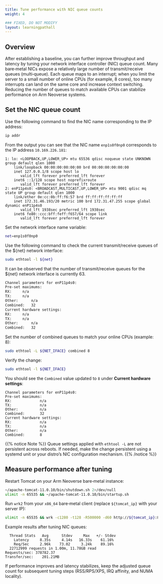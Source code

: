 ```yaml
---
title: Tune performance with NIC queue counts
weight: 4

### FIXED, DO NOT MODIFY
layout: learningpathall
---
```


## Overview

After establishing a baseline, you can further improve throughput and latency by tuning your network interface controller (NIC) queue count. Many bare‑metal NICs expose a relatively large number of transmit/receive queues (multi‑queue). Each queue maps to an interrupt; when you limit the server to a small number of online CPUs (for example, 8 cores), too many interrupts can land on the same core and increase context switching. Reducing the number of queues to match available CPUs can stabilize performance on Arm Neoverse systems.

## Set the NIC queue count

Use the following command to find the NIC name corresponding to the IP address:
```bash
ip addr
```
From the output you can see that the NIC name `enp1s0f0np0` corresponds to the IP address `10.169.226.181`:
```output
1: lo: <LOOPBACK,UP,LOWER_UP> mtu 65536 qdisc noqueue state UNKNOWN group default qlen 1000
    link/loopback 00:00:00:00:00:00 brd 00:00:00:00:00:00
    inet 127.0.0.1/8 scope host lo
       valid_lft forever preferred_lft forever
    inet6 ::1/128 scope host noprefixroute
       valid_lft forever preferred_lft forever
2: enP11p4s0: <BROADCAST,MULTICAST,UP,LOWER_UP> mtu 9001 qdisc mq state UP group default qlen 1000
    link/ether 0e:cc:0b:ff:f6:57 brd ff:ff:ff:ff:ff:ff
    inet 172.31.46.193/20 metric 100 brd 172.31.47.255 scope global dynamic enP11p4s0
       valid_lft 1938sec preferred_lft 1938sec
    inet6 fe80::ccc:bff:feff:f657/64 scope link
       valid_lft forever preferred_lft forever
```

Set the network interface name variable:
```bash
net=enp1s0f0np0
```

Use the following command to check the current transmit/receive queues of the ${net} network interface:
```bash
sudo ethtool -l ${net}
```
It can be observed that the number of transmit/receive queues for the ${net} network interface is currently 63.
```bash
Channel parameters for enP11p4s0:
Pre-set maximums:
RX:		n/a
TX:		n/a
Other:		n/a
Combined:	32
Current hardware settings:
RX:		n/a
TX:		n/a
Other:		n/a
Combined:	32
```

Set the number of combined queues to match your online CPUs (example: 8):
   ```bash
   sudo ethtool -L ${NET_IFACE} combined 8
   ```

Verify the change:
   ```bash
   sudo ethtool -l ${NET_IFACE}
   ```

   You should see the `Combined` value updated to `8` under **Current hardware settings**:
   ```output
   Channel parameters for enP11p4s0:
   Pre-set maximums:
   RX:             n/a
   TX:             n/a
   Other:          n/a
   Combined:       32
   Current hardware settings:
   RX:             n/a
   TX:             n/a
   Other:          n/a
   Combined:       8
   ```

{{% notice Note %}}
Queue settings applied with `ethtool -L` are not persistent across reboots. If needed, make the change persistent using a systemd unit or your distro’s NIC configuration mechanism.
{{% /notice %}}

## Measure performance after tuning

Restart Tomcat on your Arm Neoverse bare‑metal instance:
   ```bash
   ~/apache-tomcat-11.0.10/bin/shutdown.sh 2>/dev/null
   ulimit -n 65535 && ~/apache-tomcat-11.0.10/bin/startup.sh
   ```

Run `wrk2` from your `x86_64` bare‑metal client (replace `${tomcat_ip}` with your server IP):
   ```bash
   ulimit -n 65535 && wrk -c1280 -t128 -R500000 -d60 http://${tomcat_ip}:8080/examples/servlets/servlet/HelloWorldExample
   ```

   Example results after tuning NIC queues:
   ```output
     Thread Stats   Avg      Stdev     Max   +/- Stdev
       Latency     8.35s     4.14s   16.33s    61.16%
       Req/Sec     2.96k    73.02     3.24k    89.16%
     22712999 requests in 1.00m, 11.78GB read
   Requests/sec: 378782.37
   Transfer/sec:    201.21MB
   ```

If performance improves and latency stabilizes, keep the adjusted queue count for subsequent tuning steps (RSS/RPS/XPS, IRQ affinity, and NUMA locality).
